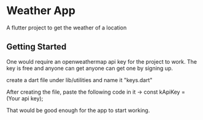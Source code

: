 # Weather App

A flutter project to get the weather of a location

## Getting Started

One would require an openweathermap api key for the project to work. The key is free and anyone can get anyone can get one by signing up.

create a dart file under lib/utilities and name it "keys.dart"

After creating the file, paste the following code in it -> const kApiKey = (Your api key);

That would be good enough for the app to start working.


